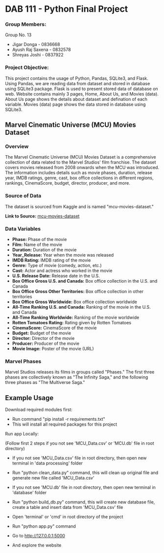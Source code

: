 # DAB 111 - Python Final Project

### Group Members:

Group No. 13

 - Jigar Donga - 0836668
 - Ayush Raj Saxena - 0832578
 - Shreyas Joshi - 0837922
 
### Project Objective:

This project contains the usage of Python, Pandas, SQLite3, and Flask. Using Pandas, we are reading data from dataset and stored in database using SQLite3 package. Flask is used to present stored data of database on web.
Website contains mainly 3 pages, Home, About Us, and Movies (data). About Us page shows the details about dataset and defination of each variable. Movies (data) page shows the data stored in database using SQLite3.

## Marvel Cinematic Universe (MCU) Movies Dataset

### Overview

The Marvel Cinematic Universe (MCU) Movies Dataset is a comprehensive collection of data related to the Marvel Studios' film franchise. The dataset covers movies released from 2008 onwards when the MCU was introduced. The information includes details such as movie phases, duration, release year, IMDB ratings, genre, cast, box office collections in different regions, rankings, CinemaScore, budget, director, producer, and more.

### Source of Data

The dataset is sourced from Kaggle and is named "mcu-movies-dataset."

**Link to Source:** [mcu-movies-dataset](https://www.kaggle.com/datasets/dalepeh/mcu-movies-dataset)

### Data Variables

- **Phase:** Phase of the movie
- **Film:** Name of the movie
- **Duration:** Duration of the movie
- **Year_Release:** Year when the movie was released
- **IMDB Rating:** IMDB rating of the movie
- **Genre:** Type of movie (comedy, action, etc.)
- **Cast:** Actor and actress who worked in the movie
- **U.S. Release Date:** Release date in the U.S.
- **Box Office Gross U.S. and Canada:** Box office collection in the U.S. and Canada
- **Box Office Gross Other Territories:** Box office collection in other territories
- **Box Office Gross Worldwide:** Box office collection worldwide
- **All-Time Ranking U.S. and Canada:** Ranking of the movie in the U.S. and Canada
- **All-Time Ranking Worldwide:** Ranking of the movie worldwide
- **Rotten Tomatoes Rating:** Rating given by Rotten Tomatoes
- **CinemaScore:** CinemaScore of the movie
- **Budget:** Budget of the movie
- **Director:** Director of the movie
- **Producer:** Producer of the movie
- **Movie Image:** Poster of the movie (URL)

### Marvel Phases

Marvel Studios releases its films in groups called "Phases." The first three phases are collectively known as "The Infinity Saga," and the following three phases as "The Multiverse Saga."

## Example Usage
 Download required modules first:

 - Run command "pip install -r requirements.txt"
 - This will install all required packages for this project

 Run app Locally:

 (Follow first 2 steps if you not see 'MCU_Data.csv' or 'MCU.db' file in root directory)
 - If you not see 'MCU_Data.csv' file in root directory, then open new terminal in 'data processing' folder
 - Run "python clean_data.py" command, this will clean up original file and generate new file called 'MCU_Data.csv'
 
 - If you not see 'MCU.db' file in root directory, then open new terminal in 'database' folder
 - Run "python build_db.py" command, this will create new database file, create a table and insert data from 'MCU_Data.csv' file
 
 - Open 'terminal' or 'cmd' in root directory of the project
 - Run "python app.py" command
 - Go to http://127.0.0.1:5000
 - And explore the website
